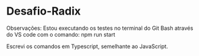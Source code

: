 # Desafio-Radix

Observações: 
Estou executando os testes no terminal do Git Bash através do VS code com o comando: npm run start 

Escrevi os comandos em Typescript, semelhante ao JavaScript.
